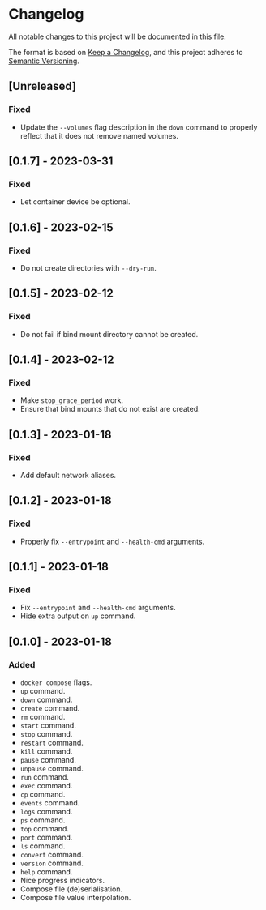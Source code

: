 # Changelog

All notable changes to this project will be documented in this file.

The format is based on [Keep a Changelog](https://keepachangelog.com/en/1.0.0/),
and this project adheres to [Semantic Versioning](https://semver.org/spec/v2.0.0.html).

## [Unreleased]

### Fixed

- Update the `--volumes` flag description in the `down` command to properly reflect that it does not remove named volumes.

## [0.1.7] - 2023-03-31

### Fixed

- Let container device be optional.

## [0.1.6] - 2023-02-15

### Fixed

- Do not create directories with `--dry-run`.

## [0.1.5] - 2023-02-12

### Fixed

- Do not fail if bind mount directory cannot be created.

## [0.1.4] - 2023-02-12

### Fixed

- Make `stop_grace_period` work.
- Ensure that bind mounts that do not exist are created.

## [0.1.3] - 2023-01-18

### Fixed

- Add default network aliases.

## [0.1.2] - 2023-01-18

### Fixed

- Properly fix `--entrypoint` and `--health-cmd` arguments.

## [0.1.1] - 2023-01-18

### Fixed

- Fix `--entrypoint` and `--health-cmd` arguments.
- Hide extra output on `up` command.

## [0.1.0] - 2023-01-18

### Added

- `docker compose` flags.
- `up` command.
- `down` command.
- `create` command.
- `rm` command.
- `start` command.
- `stop` command.
- `restart` command.
- `kill` command.
- `pause` command.
- `unpause` command.
- `run` command.
- `exec` command.
- `cp` command.
- `events` command.
- `logs` command.
- `ps` command.
- `top` command.
- `port` command.
- `ls` command.
- `convert` command.
- `version` command.
- `help` command.
- Nice progress indicators.
- Compose file (de)serialisation.
- Compose file value interpolation.
